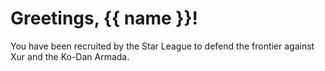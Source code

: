 # Greetings, {{ name }}!

You have been recruited by the Star League to defend the frontier against
Xur and the Ko-Dan Armada.
